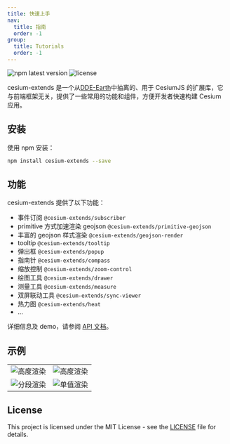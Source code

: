 ```yaml
---
title: 快速上手
nav:
  title: 指南
  order: -1
group:
  title: Tutorials
  order: -1
---
```


![npm latest version](https://img.shields.io/npm/v/cesium-extends.svg) ![license](https://img.shields.io/npm/l/cesium-extends)

cesium-extends 是一个从[DDE-Earth](https://deep-time.org/map/#/)中抽离的、用于 CesiumJS 的扩展库，它与前端框架无关，提供了一些常用的功能和组件，方便开发者快速构建 Cesium 应用。

## 安装

使用 npm 安装：

```bash
npm install cesium-extends --save
```

## 功能

cesium-extends 提供了以下功能：

- 事件订阅 `@cesium-extends/subscriber`
- primitive 方式加速渲染 geojson `@cesium-extends/primitive-geojson`
- 丰富的 geojson 样式渲染 `@cesium-extends/geojson-render`
- tooltip `@cesium-extends/tooltip`
- 弹出框 `@cesium-extends/popup`
- 指南针 `@cesium-extends/compass`
- 缩放控制 `@cesium-extends/zoom-control`
- 绘图工具 `@cesium-extends/drawer`
- 测量工具 `@cesium-extends/measure`
- 双屏联动工具 `@cesium-extends/sync-viewer`
- 热力图 `@cesium-extends/heat`
- ...

详细信息及 demo，请参阅 [API 文档](https://cesium-extends.vercel.app/)。

## 示例

<table>
  <tr>
    <td><img src="/images/geojson-render-height.png" alt="高度渲染"></td>
    <td><img src="/images/geojson-render-polygon-height.png" alt="高度渲染"></td>
  </tr>
  <tr>
    <td><img src="/images/geojson-render-section.png" alt="分段渲染"></td>
    <td><img src="/images/geojson-render-single.png" alt="单值渲染"></td>
  </tr>
</table>

## License

This project is licensed under the MIT License - see the [LICENSE](LICENSE) file for details.
